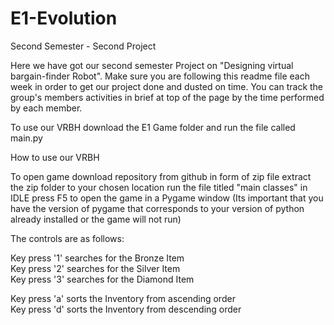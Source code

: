 # E1-Evolution
Second Semester - Second Project

Here we have got our second semester Project on "Designing virtual bargain-finder Robot".
Make sure you are following this readme file each week in order to get our project done and dusted on time.
You can track the group's members activities in brief at top of the page by the time performed by each member.

To use our VRBH download the E1 Game folder and run the file called main.py 



How to use our VRBH

To open game download repository from github in form of zip file
extract the zip folder to your chosen location
run the file titled "main classes" in IDLE 
press F5 to open the game in a Pygame window 
(Its important that you have the version of pygame that corresponds to your version of python already installed or the game will not run)

The controls are as follows:

Key press '1' searches for the Bronze Item                                                                                  
Key press '2' searches for the Silver Item                                                                                   
Key press '3' searches for the Diamond Item                                                                                 

Key press 'a' sorts the Inventory from ascending order                                                                      
Key press 'd' sorts the Inventory from descending order                                                                     
 

